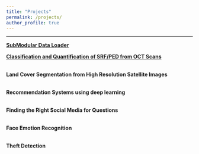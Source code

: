```yaml
---
title: "Projects"
permalink: /projects/
author_profile: true
---
```

<hr>

<b>[SubModular Data Loader](https://VamshiTeja.github.io/projects/SMDL) 

<b>[Classification and Quantification of SRF/PED from OCT Scans](https://VamshiTeja.github.io/projects/OCT)

<br>Land Cover Segmentation from High Resolution Satellite Images

<br>Recommendation Systems using deep learning

<br>Finding the Right Social Media for Questions

<br>Face Emotion Recognition

<br>Theft Detection</br>
